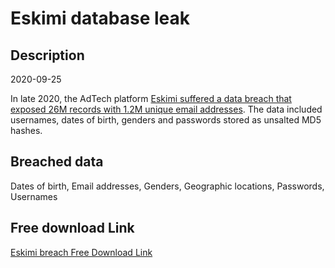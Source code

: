 # Eskimi database leak

## Description

2020-09-25

In late 2020, the AdTech platform <a href="https://www.riskbasedsecurity.com/2021/01/25/shinyhunters-wave-3-one-hacker-exposes-over-125-million-credentials/" target="_blank" rel="noopener">Eskimi suffered a data breach that exposed 26M records with 1.2M unique email addresses</a>. The data included usernames, dates of birth, genders and passwords stored as unsalted MD5 hashes.

## Breached data

Dates of birth, Email addresses, Genders, Geographic locations, Passwords, Usernames

## Free download Link

[Eskimi breach Free Download Link](https://tinyurl.com/2b2k277t)